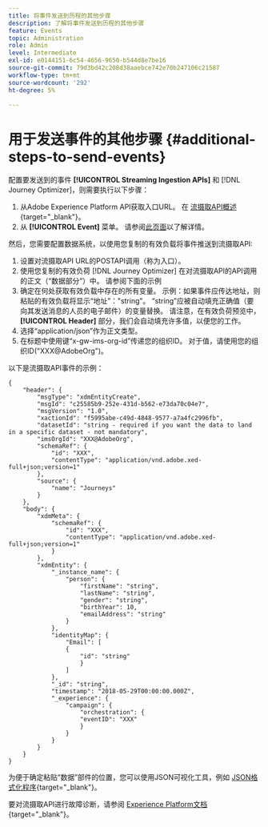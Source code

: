 ```yaml
---
title: 将事件发送到历程的其他步骤
description: 了解将事件发送到历程的其他步骤
feature: Events
topic: Administration
role: Admin
level: Intermediate
exl-id: e0144151-6c54-4656-9650-b544d8e7be16
source-git-commit: 79d3bd42c208d38aaebce742e70b247106c21587
workflow-type: tm+mt
source-wordcount: '292'
ht-degree: 5%

---
```


# 用于发送事件的其他步骤 {#additional-steps-to-send-events}

配置要发送到的事件 **[!UICONTROL Streaming Ingestion APIs]** 和 [!DNL Journey Optimizer]，则需要执行以下步骤：

1. 从Adobe Experience Platform API获取入口URL。 在 [流摄取API概述](https://experienceleague.adobe.com/docs/experience-platform/ingestion/streaming/overview.html?lang=zh-Hans){target=&quot;_blank&quot;}。
1. 从 **[!UICONTROL Event]** 菜单。 请参阅[此页面](../event/about-creating.md#define-the-payload-fields)以了解详情。

然后，您需要配置数据系统，以使用您复制的有效负载将事件推送到流摄取API:

1. 设置对流摄取API URL的POSTAPI调用（称为入口）。
1. 使用您复制的有效负荷 [!DNL Journey Optimizer] 在对流摄取API的API调用的正文（“数据部分”）中。 请参阅下面的示例
1. 确定在何处获取有效负载中存在的所有变量。 示例：如果事件应传达地址，则粘贴的有效负载将显示“地址”：&quot;string&quot;。 “string”应被自动填充正确值（要向其发送消息的人员的电子邮件）的变量替换。 请注意，在有效负荷预览中， **[!UICONTROL Header]** 部分，我们会自动填充许多值，以便您的工作。
1. 选择“application/json”作为正文类型。
1. 在标题中使用键“x-gw-ims-org-id”传递您的组织ID。 对于值，请使用您的组织ID(&quot;XXX@AdobeOrg&quot;)。

以下是流摄取API事件的示例：

```
{
    "header": {
        "msgType": "xdmEntityCreate",
        "msgId": "c25585b9-252e-431d-b562-e73da70c04e7",
        "msgVersion": "1.0",
        "xactionId": "f5995abe-c49d-4848-9577-a7a4fc2996fb",
        "datasetId": "string - required if you want the data to land in a specific dataset - not mandatory",
        "imsOrgId": "XXX@AdobeOrg",
        "schemaRef": {
            "id": "XXX",
            "contentType": "application/vnd.adobe.xed-full+json;version=1"
        },
        "source": {
            "name": "Journeys"
        }
    },
    "body": {
        "xdmMeta": {
            "schemaRef": {
                "id": "XXX",
                "contentType": "application/vnd.adobe.xed-full+json;version=1"
            }
        },
        "xdmEntity": {
            "_instance_name": {
                "person": {
                    "firstName": "string",
                    "lastName": "string",
                    "gender": "string",
                    "birthYear": 10,
                    "emailAddress": "string"
                }
            },
            "identityMap": {
                "Email": [
                {
                    "id": "string"
                    }
                ]
            },
            "_id": "string",
            "timestamp": "2018-05-29T00:00:00.000Z",
            "_experience": {
                "campaign": {
                    "orchestration": {
                    "eventID": "XXX"
                    }
                }
            }
        }
    }
}
```

为便于确定粘贴“数据”部件的位置，您可以使用JSON可视化工具，例如 [JSON格式化程序](https://jsonformatter.curiousconcept.com){target=&quot;_blank&quot;}。

要对流摄取API进行故障诊断，请参阅 [Experience Platform文档](https://experienceleague.adobe.com/docs/experience-platform/ingestion/streaming/troubleshooting.html){target=&quot;_blank&quot;}。
